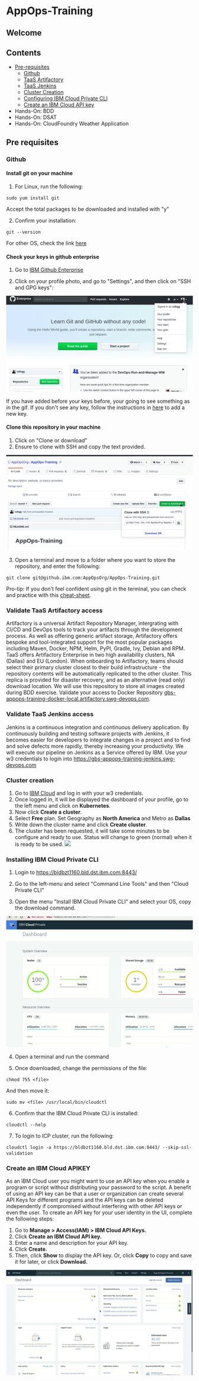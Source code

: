 # AppOps-Training

## Welcome

## Contents
- [Pre-requisites](#Pre-requisites)
  * [Github](#Github)
  * [TaaS Artifactory](#Validate-TaaS-Artifactory-access)
  * [TaaS Jenkins](#Validate-TaaS-Jenkins-access)
  * [Cluster Creation](#Cluster-creation)
  * [Configuring IBM Cloud Private CLI](#Configuring-IBM-Cloud-Private-CLI)
  * [Create an IBM Cloud API key](#Create-an-IBM-Cloud-APIKEY)
- Hands-On: BDD
- Hands-On: DSAT
- Hands-On: CloudFoundry Weather Application

## Pre requisites

### Github

#### Install git on your machine

1. For Linux, run the following:

```.term1
sudo yum install git
```
Accept the total packages to be downloaded and installed with "y"

2. Confirm your installation:

```.term1
git --version
```

For other OS, check the link [here](https://git-scm.com/book/en/v2/Getting-Started-Installing-Git)

#### Check your keys in github enterprise

1. Go to [IBM Github Enterprise](https://github.ibm.com/)

2. Click on your profile photo, and go to "Settings", and then click on "SSH and GPG keys":

![Check git keys](/resources/img/Check_git_keys.gif)

If you have added before your keys before, your going to see something as in the gif.
If you don't see any key, follow the instructions in [here](https://help.github.com/en/articles/adding-a-new-ssh-key-to-your-github-account) to add a new key.

#### Clone this repository in your machine

1. Click on "Clone or download"
2. Ensure to clone with SSH and copy the text provided.

![Clone repo](/resources/img/Clone_repo.gif)

3. Open a terminal and move to a folder where you want to store the repository, and enter the following:

```.term1
git clone git@github.ibm.com:AppOpsOrg/AppOps-Training.git
```

Pro-tip: If you don't feel confident using git in the terminal, you can check and practice with this [cheat-sheet](https://www.git-tower.com/blog/git-cheat-sheet).


### Validate TaaS Artifactory access
Artifactory is a universal Artifact Repository Manager, intergrating with CI/CD and DevOps tools to track your artifacts through the development process. As well as offering generic artifact storage, Artifactory offers bespoke and tool-integrated support for the most popular packages including Maven, Docker, NPM, Helm, PyPI, Gradle, Ivy, Debian and RPM.
TaaS offers Artifactory Enterprise in two high availability clusters, NA (Dallas) and EU (London). When onboarding to Artifactory, teams should select their primary cluster closest to their build infrastructure - the repository contents will be automatically replicated to the other cluster. This replica is provided for disaster recovery, and as an alternative (read only) download location.
We will use this repository to store all images created during BDD exercise. Validate your access to Docker Repository [gbs-appops-training-docker-local.artifactory.swg-devops.com](https://na.artifactory.swg-devops.com/artifactory/webapp/#/artifacts/browse/tree/General/gbs-appops-training-docker-local).
### Validate TaaS Jenkins access
Jenkins is a continuous integration and continuous delivery application. By continuously building and testing software projects with Jenkins, it becomes easier for developers to integrate changes in a project and to find and solve defects more rapidly, thereby increasing your productivity.
We will execute our pipeline on Jenkins as a Service offered by IBM. Use your w3 credentials to login into  https://gbs-appops-training-jenkins.swg-devops.com

### Cluster creation

1. Go to [IBM Cloud](https://cloud.ibm.com/login) and log in with your w3 credentials.
2. Once logged in, it will be displayed  the dashboard of your profile, go to the left menu and click on **Kubernetes**.
3. Now click **Create a cluster**.
4. Select **Free** plan.  Set Geography as **North America** and Metro as **Dallas**
5. Write down the cluster name and click **Create cluster**.
6. The cluster has been requested, it will take some minutes to be configure and ready to use. Status will change to green (normal) when it is ready to be used.
![](resources/img/cluster.gif)

### Installing IBM Cloud Private CLI

1. Login to https://bldbzt1160.bld.dst.ibm.com:8443/

2. Go to the left-menu and select "Command Line Tools" and then "Cloud Private CLI"

3. Open the menu "Install IBM Cloud Private CLI" and select your OS, copy the download command.

![InstallationCommand](/resources/img/getInstallationCommand-ICPCLI.gif)

4. Open a terminal and run the command

5. Once downloaded, change the permissions of the file:

```.term1
chmod 755 <file>
```

And then move it:

```.term1
sudo mv <file> /usr/local/bin/cloudctl
```

6. Confirm that the IBM Cloud Private CLI is installed:

```.term1
cloudctl --help
```

7. To login to ICP cluster, run the following:

```.term1
cloudctl login -a https://bldbzt1160.bld.dst.ibm.com:8443/ --skip-ssl-validation
```

### Create an IBM Cloud APIKEY
As an IBM Cloud user you might want to use an API key when you enable a program or script without distributing your password to the script. A benefit of using an API key can be that a user or organization can create several API Keys for different programs and the API keys can be deleted independently if compromised without interfering with other API keys or even the user.
To create an API key for your user identity in the UI, complete the following steps:
1. Go to **Manage > Access(IAM) > IBM Cloud API Keys.**
2. Click **Create an IBM Cloud API key.**
3. Enter a name and description for your API key.
4. Click **Create.**
5. Then, click **Show** to display the API key. Or, click **Copy** to copy and save it for later, or click **Download.**

![](resources/img/apikey.gif)
